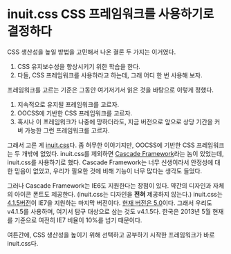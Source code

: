 inuit.css CSS 프레임워크를 사용하기로 결정하다
=======================================

CSS 생산성을 높일 방법을 고민해서 나온 결론 두 가지는 이거였다.

1. CSS 유지보수성을 향상시키기 위한 학습을 한다.
2. 다들, CSS 프레임워크를 사용하라고 하는데, 그래 어디 한 번 사용해 보자.

프레임워크를 고르는 기준은 그동안 여기저기서 읽은 것을 바탕으로 이렇게 정했다.

1. 지속적으로 유지될 프레임워크를 고르자.
2. OOCSS에 기반한 CSS 프레임워크를 고르자.
3. 혹시나 이 프레임워크가 나중에 망하더라도, 지금 버전으로 앞으로 상당 기간을 커버 가능한 그런 프레임워크를 고르자.

그래서 고른 게 [inuit.css](http://inuitcss.com/)다. 좀 허무한 이야기지만, OOCSS에 기반한 CSS 프레임워크는 두 개밖에 없었다. inuit.css를 제외하면 [Cascade Framework](http://jslegers.github.io/cascadeframework/)라는 놈이 있었는데, inuit.css를 사용하기로 했다. Cascade Framework는 너무 신생이라서 안정성에 대한 믿음이 없었고, 우리가 필요한 것에 비해 기능이 너무 많다는 생각도 들었다. 

그러나 Cascade Framework는 IE6도 지원한다는 장점이 있다. 약간의 디자인과 자체의 아이콘 폰트도 제공한다. (inuit.css는 디자인을 **전혀** 제공하지 않는다.) inuit.css는 [4.1.5버전](https://github.com/csswizardry/inuit.css/archive/v4.1.5.zip)이 IE7을 지원하는 마지막 버전이다. [현재 버전은 5.0](http://inuitcss.com//2013/03/inuit-css-v5.0)이다. 그래서 우리도 v4.1.5를 사용하며, 여기서 탐구 대상으로 삼는 것도 v4.1.5다. 한국은 2013년 5월 현재를 기준으로 여전히 IE7 비율이 10%를 넘기 때문이다.

여튼간에, CSS 생산성을 높이기 위해 선택하고 공부하기 시작한 프레임워크가 바로 inuit.css다.